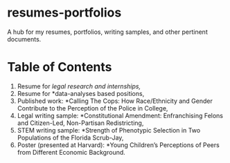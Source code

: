 # resumes-portfolios
A hub for my resumes, portfolios, writing samples, and other pertinent documents. 

# Table of Contents

1) Resume for *legal research and internships,* 
2) Resume for *data-analyses based positions, 
3) Published work: *Calling The Cops: How Race/Ethnicity and Gender Contribute to the Perception of the Police in College,
4) Legal writing sample: *Constitutional Amendment: Enfranchising Felons and Citizen-Led, Non-Partisan Redistricting,
5) STEM writing sample: *Strength of Phenotypic Selection in Two Populations of the Florida Scrub-Jay,
6) Poster (presented at Harvard): *Young Children’s Perceptions of Peers from Different Economic Background.
